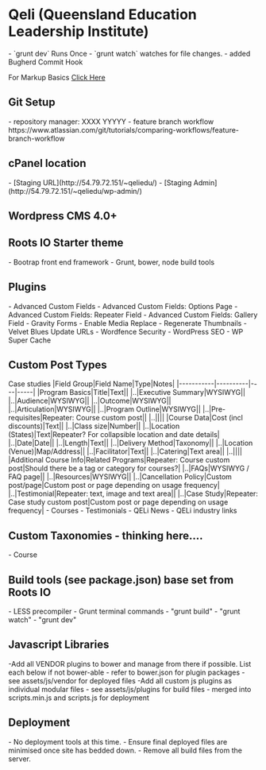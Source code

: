 <h1>Qeli (Queensland Education Leadership Institute)</h1>
- `grunt dev` Runs Once
- `grunt watch` watches for file changes.
- added Bugherd Commit Hook

For Markup Basics [Click Here](https://help.github.com/articles/markdown-basics/)

<h2>Git Setup</h2>
- repository manager: XXXX YYYYY
- feature branch workflow
https://www.atlassian.com/git/tutorials/comparing-workflows/feature-branch-workflow

<h2>cPanel location</h2>
- [Staging URL](http://54.79.72.151/~qeliedu/)
- [Staging Admin](http://54.79.72.151/~qeliedu/wp-admin/)

<h2>Wordpress CMS 4.0+</h2>

<h2>Roots IO Starter theme</h2>
- Bootrap front end framework
- Grunt, bower, node build tools

<h2>Plugins</h2>
- Advanced Custom Fields
- Advanced Custom Fields: Options Page
- Advanced Custom Fields: Repeater Field
- Advanced Custom Fields: Gallery Field
- Gravity Forms
- Enable Media Replace
- Regenerate Thumbnails
- Velvet Blues Update URLs
- Wordfence Security
- WordPress SEO
- WP Super Cache

<h2>Custom Post Types</h2>
Case studies
|Field Group|Field Name|Type|Notes|
|-----------|----------|----|-----|
|Program Basics|Title|Text||
|..|Executive Summary|WYSIWYG||
|..|Audience|WYSIWYG||
|..|Outcome|WYSIWYG||
|..|Articulation|WYSIWYG||
|..|Program Outline|WYSIWYG||
|..|Pre-requisites|Repeater: Course custom post||
|..||||
|Course Data|Cost (incl discounts)|Text||
|..|Class size|Number||
|..|Location (States)|Text|Repeater? For collapsible location and date details|
|..|Date|Date||
|..|Length|Text||
|..|Delivery Method|Taxonomy||
|..|Location (Venue)|Map/Address||
|..|Facilitator|Text||
|..|Catering|Text area||
|..||||
|Additional Course Info|Related Programs|Repeater: Course custom post|Should there be a tag or category for courses?|
|..|FAQs|WYSIWYG / FAQ page||
|..|Resources|WYSIWYG||
|..|Cancellation Policy|Custom post/page|Custom post or page depending on usage frequency|
|..|Testimonial|Repeater: text, image and text area||
|..|Case Study|Repeater: Case study custom post|Custom post or page depending on usage frequency|
- Courses
- Testimonials
- QELi News
- QELi industry links

<h2>Custom Taxonomies - thinking here....</h2>
- Course

<h2>Build tools (see package.json) base set from Roots IO</h2>
- LESS precompiler
- Grunt terminal commands
	- "grunt build"
	- "grunt watch"
	- "grunt dev"

<h2>Javascript Libraries</h2>
-Add all VENDOR plugins to bower and manage from there if possible. List each below if not bower-able
	- refer to bower.json for plugin packages
	- see assets/js/vendor for deployed files
-Add all custom js plugins as individual modular files
	- see assets/js/plugins for build files
	- merged into scripts.min.js and scripts.js for deployment

<h2>Deployment</h2>
- No deployment tools at this time.
- Ensure final deployed files are minimised once site has bedded down.
- Remove all build files from the server.